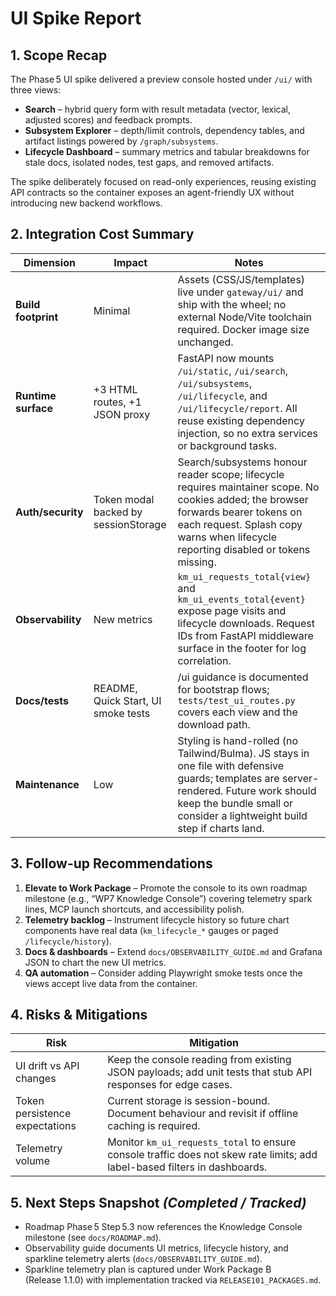 # UI Spike Report

## 1. Scope Recap

The Phase 5 UI spike delivered a preview console hosted under `/ui/` with three views:

- **Search** – hybrid query form with result metadata (vector, lexical, adjusted scores) and feedback prompts.
- **Subsystem Explorer** – depth/limit controls, dependency tables, and artifact listings powered by `/graph/subsystems`.
- **Lifecycle Dashboard** – summary metrics and tabular breakdowns for stale docs, isolated nodes, test gaps, and removed artifacts.

The spike deliberately focused on read-only experiences, reusing existing API contracts so the container exposes an agent-friendly UX without introducing new backend workflows.

## 2. Integration Cost Summary

| Dimension | Impact | Notes |
|-----------|--------|-------|
| **Build footprint** | Minimal | Assets (CSS/JS/templates) live under `gateway/ui/` and ship with the wheel; no external Node/Vite toolchain required. Docker image size unchanged. |
| **Runtime surface** | +3 HTML routes, +1 JSON proxy | FastAPI now mounts `/ui/static`, `/ui/search`, `/ui/subsystems`, `/ui/lifecycle`, and `/ui/lifecycle/report`. All reuse existing dependency injection, so no extra services or background tasks. |
| **Auth/security** | Token modal backed by sessionStorage | Search/subsystems honour reader scope; lifecycle requires maintainer scope. No cookies added; the browser forwards bearer tokens on each request. Splash copy warns when lifecycle reporting disabled or tokens missing. |
| **Observability** | New metrics | `km_ui_requests_total{view}` and `km_ui_events_total{event}` expose page visits and lifecycle downloads. Request IDs from FastAPI middleware surface in the footer for log correlation. |
| **Docs/tests** | README, Quick Start, UI smoke tests | /ui guidance is documented for bootstrap flows; `tests/test_ui_routes.py` covers each view and the download path. |
| **Maintenance** | Low | Styling is hand-rolled (no Tailwind/Bulma). JS stays in one file with defensive guards; templates are server-rendered. Future work should keep the bundle small or consider a lightweight build step if charts land. |

## 3. Follow-up Recommendations

1. **Elevate to Work Package** – Promote the console to its own roadmap milestone (e.g., “WP7 Knowledge Console”) covering telemetry spark lines, MCP launch shortcuts, and accessibility polish.
2. **Telemetry backlog** – Instrument lifecycle history so future chart components have real data (`km_lifecycle_*` gauges or paged `/lifecycle/history`).
3. **Docs & dashboards** – Extend `docs/OBSERVABILITY_GUIDE.md` and Grafana JSON to chart the new UI metrics.
4. **QA automation** – Consider adding Playwright smoke tests once the views accept live data from the container.

## 4. Risks & Mitigations

| Risk | Mitigation |
|------|------------|
| UI drift vs API changes | Keep the console reading from existing JSON payloads; add unit tests that stub API responses for edge cases. |
| Token persistence expectations | Current storage is session-bound. Document behaviour and revisit if offline caching is required. |
| Telemetry volume | Monitor `km_ui_requests_total` to ensure console traffic does not skew rate limits; add label-based filters in dashboards. |

## 5. Next Steps Snapshot *(Completed / Tracked)*

- Roadmap Phase 5 Step 5.3 now references the Knowledge Console milestone (see `docs/ROADMAP.md`).
- Observability guide documents UI metrics, lifecycle history, and sparkline telemetry alerts (`docs/OBSERVABILITY_GUIDE.md`).
- Sparkline telemetry plan is captured under Work Package B (Release 1.1.0) with implementation tracked via `RELEASE101_PACKAGES.md`.
